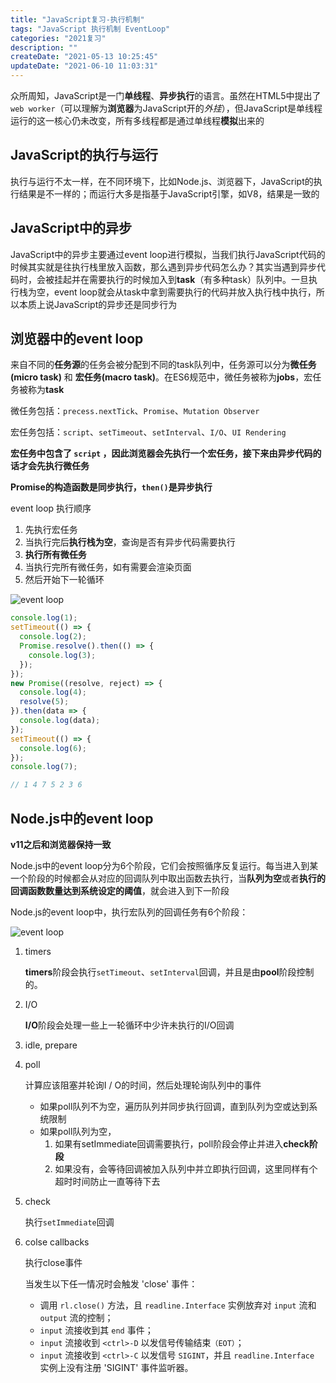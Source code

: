 ```yaml
---
title: "JavaScript复习-执行机制"
tags: "JavaScript 执行机制 EventLoop"
categories: "2021复习"
description: ""
createDate: "2021-05-13 10:25:45"
updateDate: "2021-06-10 11:03:31"
---
```



众所周知，JavaScript是一门**单线程**、**异步执行**的语言。虽然在HTML5中提出了`web worker`（可以理解为**浏览器**为JavaScript开的*外挂*），但JavaScript是单线程运行的这一核心仍未改变，所有多线程都是通过单线程**模拟**出来的

## JavaScript的执行与运行

执行与运行不太一样，在不同环境下，比如Node.js、浏览器下，JavaScript的执行结果是不一样的；而运行大多是指基于JavaScript引擎，如V8，结果是一致的

## JavaScript中的异步

JavaScript中的异步主要通过event loop进行模拟，当我们执行JavaScript代码的时候其实就是往执行栈里放入函数，那么遇到异步代码怎么办？其实当遇到异步代码时，会被挂起并在需要执行的时候加入到**task**（有多种task）队列中。一旦执行栈为空，event loop就会从task中拿到需要执行的代码并放入执行栈中执行，所以本质上说JavaScript的异步还是同步行为

## 浏览器中的event loop

来自不同的**任务源**的任务会被分配到不同的task队列中，任务源可以分为**微任务(micro task)** 和 **宏任务(macro task)**。在ES6规范中，微任务被称为**jobs**，宏任务被称为**task**

微任务包括：`precess.nextTick`、`Promise`、`Mutation Observer`

宏任务包括：`script`、`setTimeout`、`setInterval`、`I/O`、`UI Rendering`

**宏任务中包含了 `script` ，因此浏览器会先执行一个宏任务，接下来由异步代码的话才会先执行微任务**

**Promise的构造函数是同步执⾏，`then()`是异步执行**

event loop 执行顺序

1. 先执行宏任务
2. 当执行完后**执行栈为空**，查询是否有异步代码需要执行
3. **执行所有微任务**
4. 当执行完所有微任务，如有需要会渲染页面
5. 然后开始下一轮循环

![event loop](http://mrrsblog.oss-cn-shanghai.aliyuncs.com/browser_event_loop.png)

``` js
console.log(1);
setTimeout(() => {
  console.log(2);
  Promise.resolve().then(() => {
    console.log(3);
  });
});
new Promise((resolve, reject) => {
  console.log(4);
  resolve(5);
}).then(data => {
  console.log(data);
});
setTimeout(() => {
  console.log(6);
});
console.log(7);

// 1 4 7 5 2 3 6
```

## Node.js中的event loop

**v11之后和浏览器保持一致**

Node.js中的event loop分为6个阶段，它们会按照循序反复运行。每当进入到某一个阶段的时候都会从对应的回调队列中取出函数去执行，当**队列为空**或者**执行的回调函数数量达到系统设定的阈值**，就会进入到下一阶段

Node.js的event loop中，执行宏队列的回调任务有6个阶段：

![event loop](http://mrrsblog.oss-cn-shanghai.aliyuncs.com/node_event_loop.png)

1. timers

    **timers**阶段会执行`setTimeout`、`setInterval`回调，并且是由**pool**阶段控制的。

2. I/O

    **I/O**阶段会处理一些上一轮循环中少许未执行的I/O回调

3. idle, prepare

4. poll

    计算应该阻塞并轮询I / O的时间，然后处理轮询队列中的事件

    - 如果poll队列不为空，遍历队列并同步执行回调，直到队列为空或达到系统限制
    - 如果poll队列为空，
        1. 如果有setImmediate回调需要执行，poll阶段会停止并进入**check阶段**
        2. 如果没有，会等待回调被加入队列中并立即执行回调，这里同样有个超时时间防止一直等待下去

5. check

    执行`setImmediate`回调

6. colse callbacks

    执行close事件

    当发生以下任一情况时会触发 'close' 事件：

    - 调用 `rl.close()` 方法，且 `readline.Interface` 实例放弃对 `input` 流和 `output` 流的控制；
    - `input` 流接收到其 `end` 事件；
    - `input` 流接收到 `<ctrl>-D` 以发信号传输结束`（EOT）`；
    - `input` 流接收到 `<ctrl>-C` 以发信号 `SIGINT`，并且 `readline.Interface` 实例上没有注册 'SIGINT' 事件监听器。
